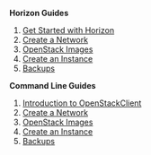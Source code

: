 **Horizon Guides**

1.  [Get Started with
    Horizon](users_manual/getting_started_with_openstack.rst)
2.  [Create a Network](users_manual/network_ip_traffic.rst)
3.  [OpenStack Images](users_manual/using_creating_images.rst)
4.  [Create an Instance](users_manual/create_an_instance.rst)
5.  [Backups](users_manual/backups.rst)

**Command Line Guides**

1.  [Introduction to OpenStackClient](users_manual/openstackclient.rst)
2.  [Create a Network](users_manual/network_ip_traffic_cli.rst)
3.  [OpenStack Images](users_manual/using_creating_images_cli.rst)
4.  [Create an Instance](users_manual/create_an_instance_cli.rst)
5.  [Backups](users_manual/backups_cli.rst)
